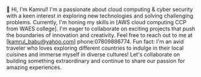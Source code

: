 👋 Hi, I'm Kamrul! I'm a passionate about cloud computing & cyber security with a keen interest in exploring
new technologies and solving challenging problems. Currently, I'm honing my skills in [AWS cloud computing CCP from WAES college].
I'm eager to collaborate on exciting projects that push the boundaries of innovation and creativity.
Feel free to reach out to me at [kamrul_babu@yahoo.com] phone:07809886774.
Fun fact: I'm an avid traveler who loves exploring different countries to indulge in their
local cuisines and immerse myself in diverse cultures! Let's collaborate on building
something extraordinary and continue to share our passion for amazing experiences.


